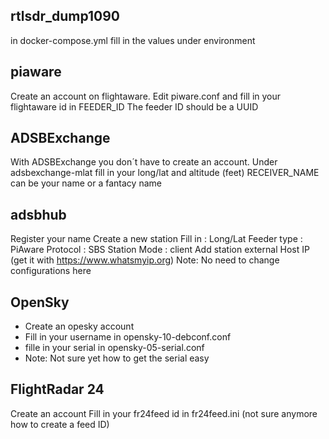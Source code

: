 ## rtlsdr_dump1090
in docker-compose.yml fill in the values under environment


## piaware

Create an account on flightaware.
Edit piware.conf and fill in your flightaware id in FEEDER_ID
The feeder ID should be a UUID

## ADSBExchange

With ADSBExchange you don´t have to create an account.
Under adsbexchange-mlat fill in your long/lat and altitude (feet) RECEIVER_NAME can be your name or a fantacy name

## adsbhub

Register your name
Create a new station
Fill in : Long/Lat
Feeder type : PiAware
Protocol : SBS
Station Mode : client
Add station external Host IP (get it with https://www.whatsmyip.org)
Note: No need to change configurations here


## OpenSky
 - Create an opesky account
 - Fill in your username in opensky-10-debconf.conf
 - fille in your serial in opensky-05-serial.conf
 - Note: Not sure yet how to get the serial easy

## FlightRadar 24
Create an account
Fill in your fr24feed id in fr24feed.ini (not sure anymore how to create a feed ID)


